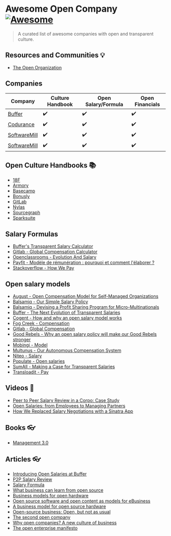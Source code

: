 # Awesome Open Company [![Awesome](https://cdn.rawgit.com/sindresorhus/awesome/d7305f38d29fed78fa85652e3a63e154dd8e8829/media/badge.svg)](https://github.com/sindresorhus/awesome)

> A curated list of awesome companies with open and transparent culture.


## Resources and Communities 💡
- [The Open Organization](//theopenorganization.org)

## Companies

| Company  | Culture Handbook  | Open Salary/Formula  |  Open Financials |  
|---|---|---|---|
| [Buffer](https://buffer.com/about)  | ✔️  | ✔️  | ✔️  |   
| [Codurance](https://codurance.com/about-us/our-story/)  | ✔️  |  ✔️ |  ✔️ |   
| [SoftwareMill](https://softwaremill.com/culture-of-remote-company/) | ✔️  | ✔️  | ✔️  |   
| [SoftwareMill](https://softwaremill.com/culture-of-remote-company/) | ✔️  | ✔️  | ✔️  |   

## Open Culture Handbooks 📚 

- [18F](https://github.com/18F/handbook)
- [Armory](https://www.armory.io/blog/how-armory-iterates)
- [Basecamp](https://github.com/basecamp/handbook)
- [Bonusly](https://github.com/bonusly/un-handbook)
- [GitLab](https://about.gitlab.com/handbook)
- [Nylas](https://github.com/nylas/handbook)
- [Sourcegraph](https://about.sourcegraph.com/handbook)
- [Sparksuite](https://handbook.sparksuite.com)

## Salary Formulas
* [Buffer's Transparent Salary Calculator](https://buffer.com/salary)
* [Gitlab - Global Compensation Calculator](https://about.gitlab.com/2018/03/23/gitlabs-global-compensation-calculator-the-next-iteration)
* [Openclassrooms - Evolution And Salary](https://openclassrooms.com/en/courses/3851206-how-do-we-work-at-openclassrooms/6523261-evolution-and-salary)
* [Payfit - Modèle de rémunération : pourquoi et comment l'élaborer ?](https://blog.payfit.com/modele-de-remuneration.html)
* [Stackoverflow - How We Pay](https://stackoverflow.com/company/salary/calculator)


## Open salary models

* [August - Open Compensation Model for Self-Managed Organizations](https://medium.com/21st-century-organizational-development/the-august-open-compensation-model-for-self-managed-organizations-69f2c5d9649c)
* [Balsamiq - Our Simple Salary Policy](https://blog.balsamiq.com/salary)
* [Balsamiq - Devising a Profit Sharing Program for Micro-Multinationals](https://blog.balsamiq.com/profitsharing)
* [Buffer - The Next Evolution of Transparent Salaries](https://open.buffer.com/salary-formula)
* [Cogent - How and why an open salary model works](https://cogent.co/blog/how-and-why-an-open-salary-model-works)
* [Fog Creek - Compensation](https://www.joelonsoftware.com/2000/08/30/fog-creek-compensation/)
* [Gitlab - Global Compensation](https://about.gitlab.com/handbook/people-operations/global-compensation)
* [Good Rebels - Why an open salary policy will make our Good Rebels stronger](https://www.goodrebels.com/why-an-open-salary-policy-will-make-our-good-rebels-stronger)
* [Mobingi - Model](https://medium.com/@waylandzhang/open-salary-model-at-mobingi-41b728d73e7e)
* [Multunus - Our Autonomous Compensation System](https://github.com/multunus/Open-Playbook#compensation-system)
* [Niteo - Salary](https://github.com/niteoweb/handbook/blob/master/5_People/salary.md)
* [Populate - Open salaries](https://medium.com/populate-blog/open-salaries-at-populate-be15df504535)
* [SumAll - Making a Case for Transparent Salaries](https://blog.sumall.com/journal/making-a-case-for-transparent-salaries.html)
* [Transloadit - Pay](https://transloadit.com/jobs/#pay)

## Videos 🍿
- [Peer to Peer Salary Review in a Corpo: Case Study](https://www.youtube.com/watch?v=vQMYjpjpelg)
- [Open Salaries: from Employees to Managing Partners](https://www.youtube.com/watch?v=P7_dq2YiHJ8)
- [How We Replaced Salary Negotiations with a Sinatra App](https://www.youtube.com/watch?v=N8u9H6JDAzo)

## Books  👓
- [Management 3.0](https://www.amazon.com/Management-3-0-Developers-Developing-Addison-Wesley/dp/0321712471/?tag=sizovs-20)

## Articles 👓
- [Introducing Open Salaries at Buffer](https://buffer.com/resources/introducing-open-salaries-at-buffer-including-our-transparent-formula-and-all-individual-salaries/)
- [P2P Salary Review](http://blog.solidcraft.eu/2015/11/p2p-salary-review.html)
- [Salary Formula](https://management30.com/practice/salary-formula/)
- [What business can learn from open source](http://www.paulgraham.com/opensource.html)
- [Business models for open hardware](http://www.openp2pdesign.org/2011/open-design/business-models-for-open-hardware/)
- [Open source software and open content as models for eBusiness](http://www.rogerclarke.com/EC/Bled04.html)
- [A business model for open source hardware](http://www.longtail.com/the_long_tail/2009/01/a-business-mode.html)
- [Open-source business: Open, but not as usual](http://www.economist.com/node/5624944)
- [The second open company](https://medium.com/gratipay-blog/the-second-open-company-4cbab7ca1a47)
- [Why open companies? A new culture of business](https://medium.com/open-companies/why-open-companies-fdb74d1b4f0f)
- [The open enterprise manifesto](http://www.opencompany.org/resources/whitepaper.pdf)

